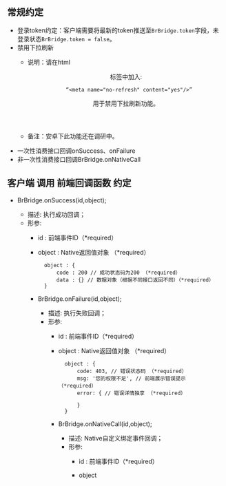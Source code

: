
## 常规约定
* 登录token约定：客户端需要将最新的token推送至``BrBridge.token``字段，未登录状态``BrBridge.token = false``。
* 禁用下拉刷新
    * 说明：请在html <header>标签中加入:
            
            “<meta name="no-refresh" content="yes"/>”
        
        用于禁用下拉刷新功能。
    * 备注：安卓下此功能还在调研中。
* 一次性消费接口回调onSuccess、onFailure
* 非一次性消费接口回调BrBridge.onNativeCall

## 客户端 调用 前端回调函数 约定
* BrBridge.onSuccess(id,object);
    * 描述: 执行成功回调；
    * 形参:
        * id <string> : 前端事件ID（*required）
        * object <object> : Native返回值对象 （*required）
        
                object : {
                    code : 200 // 成功状态码为200 （*required）
                    data : {} // 数据对象（根据不同接口返回不同）（*required）
                }

* BrBridge.onFailure(id,object);
    * 描述: 执行失败回调；
    * 形参:
        * id <string> : 前端事件ID（*required）
        * object <object> : Native返回值对象 （*required）
        
                object : {
                    code: 403, // 错误状态码 （*required）
                    msg: '您的权限不足', // 前端展示错误提示 （*required）
                    error: { // 错误详情独享 （*required）
                        
                    }
                }

* BrBridge.onNativeCall(id,object);
    * 描述: Native自定义绑定事件回调；
    * 形参:
        * id <string> : 前端事件ID（*required）
        * object <object> : Native返回值对象 （*required）
        
                object : {
                    code : 200 // 成功状态码为200 （*required）
                    data : {} // 根据不同约定返回（*required）
                }
                
    * 说明: 当用户触发Native事件时，如果该事件的操作通过前端自定义，请调用本函数执行自定义Callback。

* 状态吗一览表

| 状态码 | 说明 | 用户提示 |
| -----|-----|:----:|
| 200|调用成功| |
| 403|Session失效| 抱歉，登录过期咯 |
| ... | ... | ... |
| 请客户端同学约定后补全状态码 | 及说明； | 请产品同学根据状态码提供友善文案 |

## BrBridge API 约定

### SYSTEM->系统级别API

*  检测登录 
    * 说明:
        * 登录token更新后，需要由客户端将新的token更新至``BrBridge.token``字段。
        * 未登录状态``BrBridge.token = false``。

* login 
    * 说明:唤起Native登录
    * 前端调用函数：BrBridge.call('System', 'login', @params, success, failure, failureTimeout, onlyIframe);
    * 前端提供参数
        * @params {}
        * success(data): 成功回调函数
        * failure(data): 失败回调函数
        * failureTimeout: <int>指定失败超时毫秒时间（*optional）
        * onlyIframe: <boolean>安卓下也使用iframe。默认为false : 仅在IOS下使用iframe，而安卓默认使用prompt（*optional）
    * 前端调用demo

                BrBridge.call('System', 'login', {}, function(data) {
                    console.log('success');
                    console.log(data);
                }, function(error) {
                    console.log('failure');
                    console.log(error);
                });
                
    * 客户端回调函数 BrBridge.onSuccess/onFailure
        * 参见 客户端 调用 前端回调函数 约定
        * 成功@param.data: 
                
                data : {
                
                }
    * 备注
        * 首次打开app 先展示native登录

* modifyPass
    * 说明:唤起Native修改密码
    * 前端提供参数
       * @params null 无
    * 前端调用demo

                BrBridge.call('System', 'modifyPass', {}, function(data) {
                    console.log('success');
                    console.log(data);
                }, function(error) {
                    console.log('failure');
                    console.log(error);
                });
                
    * 客户端回调函数 BrBridge.onSuccess/onFailure
        * 参见 客户端 调用 前端回调函数 约定
        * 成功@param.data: 
        
                data : {
                
                }
    * 备注

* brPay 
    * 说明:唤起支付界面
    * 前端调用函数：BrBridge.call('System', 'brPay', @params, success, failure, failureTimeout, onlyIframe);
    * 前端提供参数
       * @params 
                
                {
                    type <string>（*required）: 'wechat'/'alipay', // 支付类型'wechat':微信，'alipay':支付宝
                    cost <string>（*required）: '100' // 支付金额
                }

        * success(data): 成功回调函数
        * failure(data): 失败回调函数
        * failureTimeout: <int>指定失败超时毫秒时间（*optional）
        * onlyIframe: <boolean>安卓下也使用iframe。默认为false : 仅在IOS下使用iframe，而安卓默认使用prompt（*optional）
    * 前端调用demo

                BrBridge.call('System', 'brPay', {
                    type: 'alipay',
                    cost: '230'
                }, function(data) {
                    console.log('success');
                    console.log(data);
                }, function(error) {
                    console.log('failure');
                    console.log(error);
                });
                
    * 客户端回调函数 BrBridge.onSuccess/onFailure
        * 参见 客户端 调用 前端回调函数 约定
        * 成功@param.data: 
                
                data : {
                
                }
    * 备注

* brIo 
    * 说明:通过Native调用后端接口
    * 前端调用函数：BrBridge.call('System', 'brIo', @params, success, failure, failureTimeout, onlyIframe);
    * 前端提供参数
       * @params 
            
                {
                    url <string>（*required） : '接口地址url', // 接口地址
                    params <JSON.Stringify(object)>（*required） : '{key:value,}' // 接口约定的参数JSON字符串
                }

        * success(data): 成功回调函数
        * failure(data): 失败回调函数
        * failureTimeout: <int>指定失败超时毫秒时间（*optional）
        * onlyIframe: <boolean>安卓下也使用iframe。默认为false : 仅在IOS下使用iframe，而安卓默认使用prompt（*optional）
    * 前端调用demo

                BrBridge.call('System', 'brIo', {
                    url: 'http://xxxxx.com/api/getUserNick',
                    params: '{userid:"0213213"}'
                }, function(data) {
                    console.log('success');
                    console.log(data);
                }, function(error) {
                    console.log('failure');
                    console.log(error);
                });
            
    * 客户端回调函数 BrBridge.onSuccess/onFailure
        * 参见 客户端 调用 前端回调函数 约定
        * 成功@param.data: 
            
                data : {
                    // 后端接口约定返回的数据data
                }
    * 备注:
        * Session的存储方式：
            * 服务端会在登录成功后，将session存放在请求头的cookie中，前端无需处理，而客户端需要单独存储cookie。
        * Session、token失效处理逻辑：

                如果session失效，则native自动登录
                if(两次登录为同一个用户){
                    再次执行io，在调用 前端成功/失败回调，并将新的token更新至``BrBridge.token``字段。
                }else{
                    由Native直接刷新前端webView，将新的token更新至``BrBridge.token``字段。
                }


### COMMON->通用事件API

* 前端请求示例：
    * br_minions://Common:1578041/openWindow?{"url":"http://zxy.io/AXFJZ"}

* openWindow（安卓待调研，ios ok）
    * 说明:通过Native打开新的WebView窗口
    * 前端调用函数：BrBridge.call('Common', 'openWindow', @params, success, failure, failureTimeout, onlyIframe);
    * 前端提供参数
       * @params 
       
                {
                    url <string>（*required） : '新窗口的url地址', // 新窗口的url地址
                    reload <boolean>（*optional） : '默认为false:在新窗口打开页面，true:本地刷新重载页面（并重置当前webview一切自定义native组件）' // 是否本地刷新
                }

        * success(data): 成功回调函数
        * failure(data): 失败回调函数
        * failureTimeout: <int>指定失败超时毫秒时间（*optional）
        * onlyIframe: <boolean>安卓下也使用iframe。默认为false : 仅在IOS下使用iframe，而安卓默认使用prompt（*optional）
    * 前端调用demo

                BrBridge.call('Common', 'openWindow', {
                    url: 'http://xxxxx.com/list.html',
                    reload: false
                }, function(data) {
                    console.log('success');
                    console.log(data);
                }, function(error) {
                    console.log('failure');
                    console.log(error);
                });
                
    * 客户端回调函数 BrBridge.onSuccess/onFailure
        * 参见 客户端 调用 前端回调函数 约定
        * 成功@param.data: 
                
                data : {
                }
    * 备注

* openRootWindow（安卓待调研，ios ok）
    * 说明:通过Native回到指定url的Webview``根``页面
    * 前端调用函数：BrBridge.call('Common', 'openRootWindow', @params, success, failure, failureTimeout, onlyIframe);
    * 前端提供参数
       * @params 
                
                {
                    url <string>（*required） : '新窗口的url地址', // 新窗口的url地址
                    refresh : false // 是否刷新
                }

        * success(data): 成功回调函数
        * failure(data): 失败回调函数
        * failureTimeout: <int>指定失败超时毫秒时间（*optional）
        * onlyIframe: <boolean>安卓下也使用iframe。默认为false : 仅在IOS下使用iframe，而安卓默认使用prompt（*optional）
    * 前端调用demo

                BrBridge.call('Common', 'openRootWindow', {
                    url: 'http://xxxxx.com/home.html',
                    refresh: true
                }, function(data) {
                    console.log('success');
                    console.log(data);
                }, function(error) {
                    console.log('failure');
                    console.log(error);
                });
                
    * 客户端回调函数 BrBridge.onSuccess/onFailure
        * 参见 客户端 调用 前端回调函数 约定
        * 成功@param.data: 
                
                data : {
                }
    * 备注

* setNativeTitle
    * 说明:手动设置Native Webview标题
    * 前端调用函数：BrBridge.call('Common', 'setNativeTitle', @params, success, failure, failureTimeout, onlyIframe);
    * 前端提供参数
        * @params 
            
                {
                    title <string>（*required）: '标题名称'
                }

        * success(data): 成功回调函数
        * failure(data): 失败回调函数
        * failureTimeout: <int>指定失败超时毫秒时间（*optional）
        * onlyIframe: <boolean>安卓下也使用iframe。默认为false : 仅在IOS下使用iframe，而安卓默认使用prompt（*optional）
    * 前端调用demo

                BrBridge.call('Common', 'setNativeTitle', {
                    title: '我的红包'
                }, function(data) {
                    console.log('success');
                    console.log(data);
                }, function(error) {
                    console.log('failure');
                    console.log(error);
                });

    * 客户端回调函数 BrBridge.onSuccess/onFailure
        * 参见 客户端 调用 前端回调函数 约定
        * 成功@param.data: 
                
                data : {
                }
    * 备注

* toast 
    * 说明:浮动提示框
    * 前端调用函数：BrBridge.call('Common', 'toast', @params, success, failure, failureTimeout, onlyIframe);
    * 前端提供参数
        * @params 
            
                {
                    content <string>（*required）: 'toast正文', // toast正文内容
                    time <string>（*optional）: '1000' // 消失时间（毫秒）
                }

        * success(data): 成功回调函数
        * failure(data): 失败回调函数
        * failureTimeout: <int>指定失败超时毫秒时间（*optional）
        * onlyIframe: <boolean>安卓下也使用iframe。默认为false : 仅在IOS下使用iframe，而安卓默认使用prompt（*optional）
    * 前端调用demo

                BrBridge.call('Common', 'toast', {
                    content: '您已经成功关注！',
                    time: '2000'
                }, function(data) {
                    console.log('success');
                    console.log(data);
                }, function(error) {
                    console.log('failure');
                    console.log(error);
                });
                
    * 客户端回调函数 BrBridge.onSuccess/onFailure
        * 参见 客户端 调用 前端回调函数 约定
        * 成功@param.data: 
        
                data : {
                }
    * 备注

* dialog
    * 说明:弹出提示对话框
    * 前端调用函数：BrBridge.call('Common', 'dialog', @params, success, failure, failureTimeout, onlyIframe);
    * 前端提供参数
        * @params 
        
                {
                    title <string>（*optional）: '弹出框标题',
                    content <string>（*required）: '弹出框正文',
                    leftBtn <object>（*required）: {
                        content: '确认' // 左侧按钮文字内容
                    },
                    rightBtn<object>（*optional）: {
                        content: '取消', // 右侧按钮文字内容
                    }
                }

        * success(data): 成功回调函数
        * failure(data): 失败回调函数
        * failureTimeout: <int>指定失败超时毫秒时间（*optional）
        * onlyIframe: <boolean>安卓下也使用iframe。默认为false : 仅在IOS下使用iframe，而安卓默认使用prompt（*optional）
    * 前端调用demo

                BrBridge.call('Common', 'dialog', {
                    title: '一大波红包向您袭来',
                    content: '你有一个红包可以领取，过期不候哦！',
                    leftBtn: {
                        content: '立即领取'
                    },
                    rightBtn: {
                        content: '取消'
                    }
                }, function(data) {
                    console.log('success');
                    console.log(data);
                }, function(error) {
                    console.log('failure');
                    console.log(error);
                });

    * 客户端回调函数 BrBridge.onSuccess/onFailure
        * 参见 客户端 调用 前端回调函数 约定
        * 成功@param.data: 
        
                data : {
                }
                
    * 备注
        * 点击leftBtn按钮，客户端调用 BrBridge.onSuccess；
        * 点击rightBtn按钮，客户端调用 BrBridge.onFailure；
        * 如果rightBtn参数为false，则只显示leftBtn按钮。

* copy 
    * 说明:文字复制到剪贴板
    * 前端调用函数：BrBridge.call('Common', 'copy', @params, success, failure, failureTimeout, onlyIframe);
    * 前端提供参数
        * @params 
                
                {
                    title <string>（*required）: '需要复制的内容' // 需要复制的内容
                }

        * success(data): 成功回调函数
        * failure(data): 失败回调函数
        * failureTimeout: <int>指定失败超时毫秒时间（*optional）
        * onlyIframe: <boolean>安卓下也使用iframe。默认为false : 仅在IOS下使用iframe，而安卓默认使用prompt（*optional）
    * 前端调用demo

                BrBridge.call('Common', 'copy', {
                    title: '复制我复制我~~'
                }, function(data) {
                    console.log('success');
                    console.log(data);
                }, function(error) {
                    console.log('failure');
                    console.log(error);
                });
                
    * 客户端回调函数 BrBridge.onSuccess/onFailure
        * 参见 客户端 调用 前端回调函数 约定
        * 成功@param.data: 
        
                data : {
                }
                
    * 备注

* // camera 
    * 说明:使用相机
    * 备注:本期暂不提供

* // directory 
    * 说明:通讯录
    * 备注:本期暂不提供

* // share 
    * 说明:分享
    * 备注:本期暂不提供

### Bind Native绑定调用 API：

* 前端请求示例：
    * "br_minions://Bind:1228875/historyBack?{}"
    * "br_minions://Bind:1228875/nativeBack?{}"

* 说明: Native自定义绑定事件回调API，非即时事件；大部分事件的前端回调需要使用 BrBridge.onNativeCall(id,object) 函数。

* API约定：

    * historyBack -> 安卓/ios后退 js可选控制 左上角后退
        * 说明:Native顶部虚拟后退按钮功能自定义（Native左上角后退功能事件绑定）,自动阻止默认事件
        * 前端调用函数：BrBridge.call('Bind', 'historyBack', @params, success, failure, failureTimeout, onlyIframe);
        * 前端提供参数
            * @params 
                
                {
                    url <string>（*required） : '新窗口的url地址' // 新窗口的url地址
                }

            * success(data): 成功回调函数
            * failure(data): 失败回调函数
            * failureTimeout: <int>指定失败超时毫秒时间（*optional）
            * onlyIframe: <boolean>安卓下也使用iframe。默认为false : 仅在IOS下使用iframe，而安卓默认使用prompt（*optional）
        * 前端调用demo

                BrBridge.call('Bind', 'historyBack', {}, function(data) { window.localcation.href = 'http://m.baidu.com'; }, function(error) { console.log(error); });

        * 客户端回调函数 BrBridge.onNativeCall(id,object)
            * 参见 客户端 调用 前端回调函数 约定
            * 成功@param.data: 
                
                    data : {
                    }
                    
        * 备注：请通过BrBridge.onNativeCall(id,object)调用前端callback。
        
    * nativeBack -> 安卓返回按键
        * 说明:安卓Native实体后退按钮 功能自定义（仅IOS）,自动阻止默认事件
        * 前端调用函数：BrBridge.call('Bind', 'nativeBack', @params, success, failure, failureTimeout, onlyIframe);
        * 前端提供参数
            * @params {}
            * success(data): 成功回调函数
            * failure(data): 失败回调函数
            * failureTimeout: <int>指定失败超时毫秒时间（*optional）
            * onlyIframe: <boolean>安卓下也使用iframe。默认为false : 仅在IOS下使用iframe，而安卓默认使用prompt（*optional）
        * 前端调用demo

                BrBridge.call('Bind', 'nativeBack', {}, function(data) { window.localcation.href = 'http://m.baidu.com'; }, function(error) { console.log(error); });

        * 客户端回调函数 BrBridge.onNativeCall(id,object)
            * 参见 客户端 调用 前端回调函数 约定
            * 成功@param.data: 
                
                    data : {
                    }
                    
        * 备注：请通过BrBridge.onNativeCall(id,object)调用前端callback。
    
    * topRightMenu 
        * 说明:右侧顶部自定义菜单
        * 前端调用函数：BrBridge.bindMuti('Bind', 'topRightMenu', @params, success, failure, failureTimeout, onlyIframe);
        * 前端提供参数
           * @params 
                
                {
                    menus <array>（*required） : [menu<object>...] // 菜单项
                        @menu<object> : {
                            icon : '&xxxx', // icon图标
                            title : '标题', // 标题
                            callback : function() {

                            }
                        }
                    stopMerge : true // 不合并右侧顶部菜单（默认false，自动合并;ture 完全覆盖）
                }
            
            * success(data): 成功回调函数
            * failure(data): 失败回调函数
            * failureTimeout: <int>指定失败超时毫秒时间（*optional）
            * onlyIframe: <boolean>安卓下也使用iframe。默认为false : 仅在IOS下使用iframe，而安卓默认使用prompt（*optional）
        * 前端调用demo

                BrBridge.bindMuti('Bind', 'topRightMenu', {
                    menus : [
                        {
                            icon: 'home.icon',
                            title: '首页',
                            callback: function(){
                                window.localcation.href = '/';
                            }
                        },{
                            icon: 'some.icon',
                            title: '其他',
                            callback: function(){
                                // doSomething...
                            }
                        }
                    ],
                    stopMerge: false
                }, function(data) {
                    console.log('success');
                    console.log(data);
                }, function(error) {
                    console.log('failure');
                    console.log(error);
                });
        
        * 客户端接收参数 
                * @params 
                
                    {
                        menus <array>（*required） : [menu<object>...] // 菜单项
                            @menu<object> : {
                                icon : '&xxxx', // icon图标
                                title : '标题', // 标题
                                eventId : '123023' // 事件ID
                            }
                        stopMerge : true // 不合并右侧顶部菜单（默认false，自动合并;ture 完全覆盖）
                    }

        * 客户端回调函数 BrBridge.onSuccess/onFailure
            * 参见 客户端 调用 前端回调函数 约定
            * 成功@param.data:
             
                    data : {
                    }
                    
        * 备注:
            * menus中的每个事件通过BrBridge.onNativeCall进行调用。
       
## 前端常用信息

* BrBridge.env 环境信息可以直接通过window.BrBridge.env拿到下列信息
    
    *   示例：

            {
                "isAndroid": false,
                "isIOS": false,
                "osVersion": null,
                "isApp": false,
                "appInfo": {
                    "appVersion": null,
                    "appName": null
                }
            }
    
    *   说明：
        *   isAndroid:<boolean> 是否是安卓环境
        *   isIOS:<boolean> 是否是IOS环境
        *   osVersion:<string> os系统信息
        *   isApp:<boolean> 是否是brapp
        *   appInfo:<object>
            *   appVersion:<string> app版本号
            *   appName:<string> app名称

